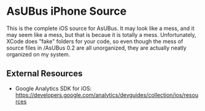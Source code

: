 AsUBus iPhone Source
========

This is the complete iOS source for AsUBus. It may look like 
a mess, and it may seem like a mess, but that is becaue it is
totally a mess. Unfortunately, XCode does "fake" folders for 
your code, so even though the mess of source files in /AsUBus 0.2
are all unorganized, they are actually neatly organized on my system.

## External Resources
* Google Analytics SDK for iOS: https://developers.google.com/analytics/devguides/collection/ios/resources
